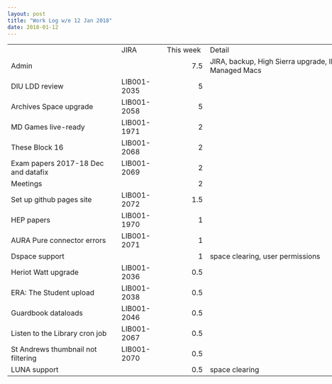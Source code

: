 ```yaml
---
layout: post
title: "Work Log w/e 12 Jan 2018"
date: 2018-01-12
---
```

<table border=0 cellpadding=0 cellspacing=0 width=817 style='border-collapse:
 collapse;table-layout:fixed;width:613pt'>
 <col width=253 style='mso-width-source:userset;mso-width-alt:8106;width:190pt'>
 <col width=89 style='mso-width-source:userset;mso-width-alt:2858;width:67pt'>
 <col width=87 style='width:65pt'>
 <col width=388 style='mso-width-source:userset;mso-width-alt:12416;width:291pt'>
 <tr height=21 style='height:16.0pt'>
  <td height=21 class=xl65 width=253 style='height:16.0pt;width:190pt'></td>
  <td class=xl65 width=89 style='width:67pt'>JIRA</td>
  <td class=xl65 width=87 style='width:65pt'>This week</td>
  <td class=xl65 width=388 style='width:291pt'>Detail</td>
 </tr>
 <tr height=21 style='height:16.0pt'>
  <td height=21 style='height:16.0pt'>Admin</td>
  <td></td>
  <td align=right>7.5</td>
  <td>JIRA, backup, High Sierra upgrade, IIIF doc, Managed Macs</td>
 </tr>
 <tr height=21 style='height:16.0pt'>
  <td height=21 style='height:16.0pt'>DIU LDD review</td>
  <td>LIB001-2035</td>
  <td align=right>5</td>
  <td></td>
 </tr>
 <tr height=21 style='height:16.0pt'>
  <td height=21 style='height:16.0pt'>Archives Space upgrade</td>
  <td>LIB001-2058</td>
  <td align=right>5</td>
  <td></td>
 </tr>
 <tr height=21 style='height:16.0pt'>
  <td height=21 style='height:16.0pt'>MD Games live-ready</td>
  <td>LIB001-1971</td>
  <td align=right>2</td>
  <td></td>
 </tr>
 <tr height=21 style='height:16.0pt'>
  <td height=21 style='height:16.0pt'>These Block 16</td>
  <td>LIB001-2068</td>
  <td align=right>2</td>
  <td></td>
 </tr>
 <tr height=21 style='height:16.0pt'>
  <td height=21 style='height:16.0pt'>Exam papers 2017-18 Dec and datafix</td>
  <td>LIB001-2069</td>
  <td align=right>2</td>
  <td></td>
 </tr>
 <tr height=21 style='height:16.0pt'>
  <td height=21 style='height:16.0pt'>Meetings</td>
  <td></td>
  <td align=right>2</td>
  <td></td>
 </tr>
 <tr height=21 style='height:16.0pt'>
  <td height=21 style='height:16.0pt'>Set up github pages site</td>
  <td>LIB001-2072</td>
  <td align=right>1.5</td>
  <td></td>
 </tr>
 <tr height=21 style='height:16.0pt'>
  <td height=21 style='height:16.0pt'>HEP papers</td>
  <td>LIB001-1970</td>
  <td align=right>1</td>
  <td></td>
 </tr>
 <tr height=21 style='height:16.0pt'>
  <td height=21 style='height:16.0pt'>AURA Pure connector errors</td>
  <td>LIB001-2071</td>
  <td align=right>1</td>
  <td></td>
 </tr>
 <tr height=21 style='height:16.0pt'>
  <td height=21 style='height:16.0pt'>Dspace support</td>
  <td></td>
  <td align=right>1</td>
  <td>space clearing, user permissions</td>
 </tr>
 <tr height=21 style='height:16.0pt'>
  <td height=21 style='height:16.0pt'>Heriot Watt upgrade</td>
  <td>LIB001-2036</td>
  <td align=right>0.5</td>
  <td></td>
 </tr>
 <tr height=21 style='height:16.0pt'>
  <td height=21 style='height:16.0pt'>ERA: The Student upload</td>
  <td>LIB001-2038</td>
  <td align=right>0.5</td>
  <td></td>
 </tr>
 <tr height=21 style='height:16.0pt'>
  <td height=21 style='height:16.0pt'>Guardbook dataloads</td>
  <td>LIB001-2046</td>
  <td align=right>0.5</td>
  <td></td>
 </tr>
 <tr height=21 style='height:16.0pt'>
  <td height=21 style='height:16.0pt'>Listen to the Library cron job</td>
  <td>LIB001-2067</td>
  <td align=right>0.5</td>
  <td></td>
 </tr>
 <tr height=21 style='height:16.0pt'>
  <td height=21 style='height:16.0pt'>St Andrews thumbnail not filtering</td>
  <td>LIB001-2070</td>
  <td align=right>0.5</td>
  <td></td>
 </tr>
 <tr height=21 style='height:16.0pt'>
  <td height=21 style='height:16.0pt'>LUNA support</td>
  <td></td>
  <td align=right>0.5</td>
  <td>space clearing</td>
 </tr>
</table>
